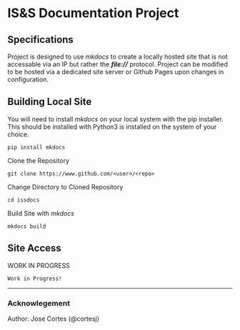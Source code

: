 # **IS&S Documentation Project**

## Specifications
Project is designed to use *mkdocs* to create a locally hosted site that is not accessable via an IP but rather the ***file://*** protocol. Project can be modified to be hosted via a dedicated site server or Github Pages upon changes in configuration.

## Building Local Site
You will need to install *mkdocs* on your local system with the pip installer. This should be installed with Python3 is installed on the system of your choice.
```
pip install mkdocs
```

Clone the Repository
```
git clone https://www.github.com/<user>/<repo>
```
Change Directory to Cloned Repository
```
cd issdocs
```

Build Site with *mkdocs*
```
mkdocs build
```

## Site Access
WORK IN PROGRESS
```
Work in Progress!
```

---
### Acknowlegement
Author: Jose Cortes (@cortesj)
